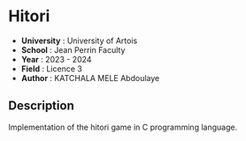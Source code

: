 # Hitori

* **University** : University of Artois
* **School** :  Jean Perrin Faculty
* **Year** : 2023 - 2024
* **Field** : Licence 3
* **Author** : KATCHALA MELE Abdoulaye

## Description

Implementation of the hitori game in C programming language.
